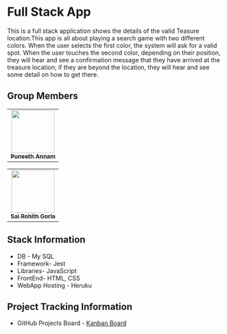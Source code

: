 # Full Stack App
This is a full stack application shows the details of the valid Teasure location.This app is all about playing a search game with two different colors. When the user selects the first color, the system will ask for a valid spot. When the user touches the second color, depending on their position, they will hear and see a confirmation message that they have arrived at the treasure location; if they are beyond the location, they will hear and see some detail on how to get there.

## Group Members

<table>
  <tr>
    <td align="center"><a href="https://github.com/Puneeth159"><img src="https://avatars.githubusercontent.com/u/60018781?s=460&u=eead3b33a4143e52a8c4b931359c2c69d0138fa5&v=4" width="100px;" alt=""/><br /><sub><b>Puneeth Annam</b></sub></a><br /><a href="https://github.com/Puneeth159" title="Code"></a></td>
 </table>

<table>
  <tr>
    <td align="center"><a href="https://github.com/SaiGorla"><img src="https://avatars.githubusercontent.com/u/41150392?s=460&u=a16092ba3d43983167f66442ef1f07425bfecfc3&v=4" width="100px;" alt=""/><br /><sub><b>Sai Rohith Gorla</b></sub></a><br /><a href="https://github.com/SaiGorla" title="Code"></a></td>
 </table>
 
## Stack Information

- DB - My SQL
- Framework- Jest
- Libraries- JavaScript
- FrontEnd- HTML, CSS
- WebApp Hosting - Heruku

## Project Tracking Information

- GitHub Projects Board - [Kanban Board](https://github.com/Puneeth159/fsa-group-7/projects/1?add_cards_query=is%3Aopen)

 


